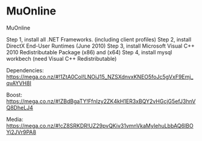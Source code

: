 MuOnline
========

MuOnline

Step 1, install all .NET Frameworks. (including client profiles)
Step 2, install DirectX End-User Runtimes (June 2010)
Step 3, install Microsoft Visual C++ 2010 Redistributable Package (x86) and (x64)
Step 4, install mysql workbech (need Visual C++ Redistributable)

Dependencies: https://mega.co.nz/#!1ZtA0CoI!LNOiJ15_NZSXdnvxKNEO5foJc5gVxF9Emj_qvAYVH8I


Boost: https://mega.co.nz/#!ZBdBgaTY!FfnIzy2ZK4kH1ER3xBQY2vHGcjG5efJ3hnVQ8DheLJ4


Media: https://mega.co.nz/#!cZ8SRKDR!UZ29pvQKiv31vmnVkaMyIehuLbbAQ6IBOYi2JVr9PA8

